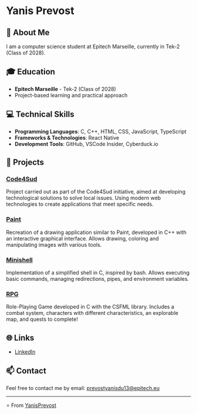 # Yanis Prevost

## 👋 About Me
I am a computer science student at Epitech Marseille, currently in Tek-2 (Class of 2028).

## 🎓 Education
- **Epitech Marseille** - Tek-2 (Class of 2028)
- Project-based learning and practical approach

## 💻 Technical Skills
- **Programming Languages**: C, C++, HTML, CSS, JavaScript, TypeScript
- **Frameworks & Technologies**: React Native
- **Development Tools**: GitHub, VSCode Insider, Cyberduck.io

## 🚀 Projects
### [Code4Sud](https://github.com/YanisPrevost/Code4Sud)
Project carried out as part of the Code4Sud initiative, aimed at developing technological solutions to solve local issues. Using modern web technologies to create applications that meet specific needs.

### [Paint](https://github.com/YanisPrevost/Paint)
Recreation of a drawing application similar to Paint, developed in C++ with an interactive graphical interface. Allows drawing, coloring and manipulating images with various tools.

### [Minishell](https://github.com/YanisPrevost/Minishell)
Implementation of a simplified shell in C, inspired by bash. Allows executing basic commands, managing redirections, pipes, and environment variables.

### [RPG](https://github.com/YanisPrevost/RPG)
Role-Playing Game developed in C with the CSFML library. Includes a combat system, characters with different characteristics, an explorable map, and quests to complete!

## 🌐 Links
- [LinkedIn](https://www.linkedin.com/in/yanis-prevost-23b7002b6/)

## 📫 Contact
Feel free to contact me by email: prevostyanisdu13@epitech.eu

---
⭐️ From [YanisPrevost](https://github.com/YanisPrevost)
